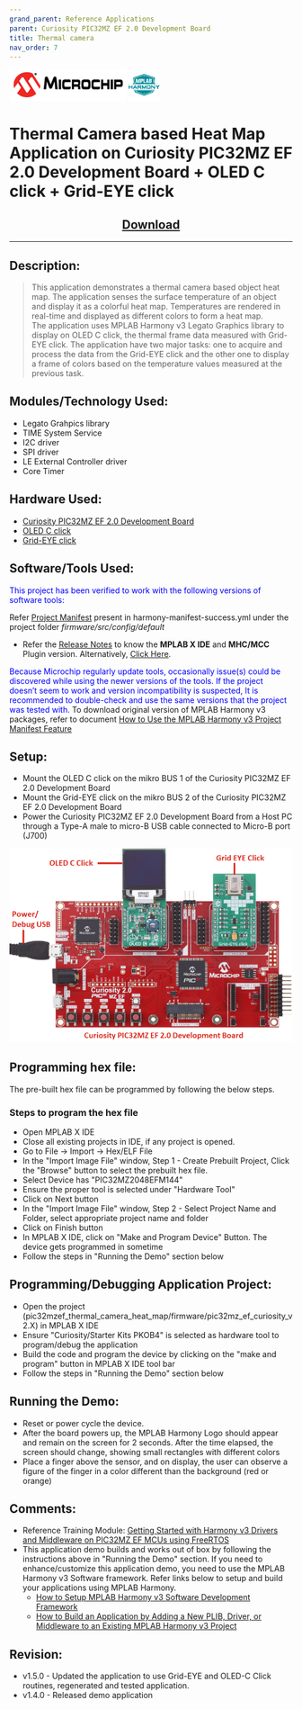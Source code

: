 ```yaml
---
grand_parent: Reference Applications
parent: Curiosity PIC32MZ EF 2.0 Development Board
title: Thermal camera
nav_order: 7
---
```


<img src = "images/microchip_logo.png">
<img src = "images/microchip_mplab_harmony_logo_small.png">

# Thermal Camera based Heat Map Application on Curiosity PIC32MZ EF 2.0 Development Board + OLED C click + Grid-EYE click
<h2 align="center"> <a href="https://github.com/Microchip-MPLAB-Harmony/reference_apps/releases/latest/download/pic32mzef_thermal_camera_heat_map.zip" > Download </a> </h2>

----

## Description:
> This application demonstrates a thermal camera based object heat map. The application senses the surface temperature of an object and display it as a colorful heat map. Temperatures are rendered in real-time and displayed as different colors to form a heat map.  
The application uses MPLAB Harmony v3 Legato Graphics library to display on OLED C click, the thermal frame data measured with Grid-EYE click. The application have two major tasks: one to acquire and process the data from the Grid-EYE click and the other one to display a frame of colors based on the temperature values measured at the previous task.

## Modules/Technology Used:
- Legato Grahpics library
- TIME System Service
- I2C driver
- SPI driver
- LE External Controller driver
- Core Timer

## Hardware Used:
- [Curiosity PIC32MZ EF 2.0 Development Board](https://www.microchip.com/Developmenttools/ProductDetails/DM320209)   
- [OLED C click](https://www.mikroe.com/oled-c-click)
- [Grid-EYE click](https://www.mikroe.com/grid-eye-click)


## Software/Tools Used:
<span style="color:blue"> This project has been verified to work with the following versions of software tools:</span>  

Refer [Project Manifest](./firmware/src/config/default/harmony-manifest-success.yml) present in harmony-manifest-success.yml under the project folder *firmware/src/config/default*  
- Refer the [Release Notes](../../../release_notes.md#development-tools) to know the **MPLAB X IDE** and **MHC/MCC** Plugin version. Alternatively, [Click Here](https://github.com/Microchip-MPLAB-Harmony/reference_apps/blob/master/release_notes.md#development-tools).

<span style="color:blue"> Because Microchip regularly update tools, occasionally issue(s) could be discovered while using the newer versions of the tools. If the project doesn’t seem to work and version incompatibility is suspected, It is recommended to double-check and use the same versions that the project was tested with. </span> To download original version of MPLAB Harmony v3 packages, refer to document [How to Use the MPLAB Harmony v3 Project Manifest Feature](https://ww1.microchip.com/downloads/en/DeviceDoc/How-to-Use-the-MPLAB-Harmony-v3-Project-Manifest-Feature-DS90003305.pdf)

## Setup:
- Mount the OLED C click on the mikro BUS 1 of the Curiosity PIC32MZ EF 2.0 Development Board
- Mount the Grid-EYE click on the mikro BUS 2 of the Curiosity PIC32MZ EF 2.0 Development Board
- Power the Curiosity PIC32MZ EF 2.0 Development Board from a Host PC through a Type-A male to micro-B USB cable connected to Micro-B port (J700)
<img src = "images/pic32_thermal_camera_setup.png">


## Programming hex file:
The pre-built hex file can be programmed by following the below steps.  

### Steps to program the hex file
- Open MPLAB X IDE
- Close all existing projects in IDE, if any project is opened.
- Go to File -> Import -> Hex/ELF File
- In the "Import Image File" window, Step 1 - Create Prebuilt Project, Click the "Browse" button to select the prebuilt hex file.
- Select Device has "PIC32MZ2048EFM144"
- Ensure the proper tool is selected under "Hardware Tool"
- Click on Next button
- In the "Import Image File" window, Step 2 - Select Project Name and Folder, select appropriate project name and folder
- Click on Finish button
- In MPLAB X IDE, click on "Make and Program Device" Button. The device gets programmed in sometime
- Follow the steps in "Running the Demo" section below


## Programming/Debugging Application Project:
- Open the project (pic32mzef_thermal_camera_heat_map/firmware/pic32mz_ef_curiosity_v2.X) in MPLAB X IDE
- Ensure "Curiosity/Starter Kits PKOB4" is selected as hardware tool to program/debug the application
- Build the code and program the device by clicking on the "make and program" button in MPLAB X IDE tool bar
- Follow the steps in "Running the Demo" section below


## Running the Demo:
- Reset or power cycle the device.
- After the board powers up, the MPLAB Harmony Logo should appear and remain on the screen for 2 seconds. After the time elapsed, the screen should change, showing small rectangles with different colors
- Place a finger above the sensor, and on display, the user can observe a figure of the finger  in a color different than the background (red or orange)

## Comments:
- Reference Training Module: [Getting Started with Harmony v3 Drivers and Middleware on PIC32MZ EF MCUs using FreeRTOS](https://microchipdeveloper.com/harmony3:pic32mz-get-start-tm-drvr-middlware-freertos)
- This application demo builds and works out of box by following the instructions above in "Running the Demo" section. If you need to enhance/customize this application demo, you need to use the MPLAB Harmony v3 Software framework. Refer links below to setup and build your applications using MPLAB Harmony.
	- [How to Setup MPLAB Harmony v3 Software Development Framework](https://www.microchip.com/mymicrochip/filehandler.aspx?ddocname=en1000821)
	- [How to Build an Application by Adding a New PLIB, Driver, or Middleware to an Existing MPLAB Harmony v3 Project](http://ww1.microchip.com/downloads/en/DeviceDoc/How_to_Build_Application_Adding_PLIB_%20Driver_or_Middleware%20_to_MPLAB_Harmony_v3Project_DS90003253A.pdf)  

## Revision:
- v1.5.0 - Updated the application to use Grid-EYE and OLED-C Click routines, regenerated and tested application.
- v1.4.0 - Released demo application
